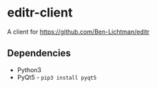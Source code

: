 # editr-client
A client for https://github.com/Ben-Lichtman/editr

## Dependencies
* Python3
* PyQt5 - `pip3 install pyqt5`

